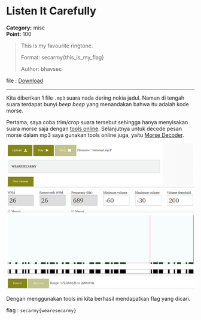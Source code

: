 # Listen It Carefully
**Category:** misc <br>
**Point:** 100

> This is my favourite ringtone.
>
> Format: secarmy{this_is_my_flag}
>
> Author: bhavsec

file : [Download](https://ctf.sec.army/files/4d4915855a8b84cb83e7f15e2a27cc9b/listen_it_carefully.mp3)

---

Kita diberikan 1 file `.mp3` suara nada dering nokia jadul. Namun di tengah suara terdapat bunyi _beep beep_ yang menandakan bahwa itu adalah kode morse.

Pertama, saya coba trim/crop suara tersebut sehingga hanya menyisakan suara morse saja dengan [tools online](https://audiotrimmer.com). Selanjutnya untuk decode pesan morse dalam mp3 saya gunakan tools online juga, yaitu [Morse Decoder](https://morsecode.scphillips.com/labs/audio-decoder-adaptive/).

![](./ss01.png)

Dengan menggunakan tools ini kita berhasil mendapatkan flag yang dicari.

flag : `secarmy{wearesecarmy}`